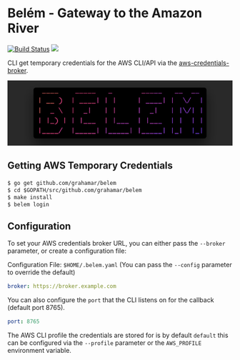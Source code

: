 # Belém - Gateway to the Amazon River

[![Build Status](https://travis-ci.com/grahamar/belem.svg?token=ehYmhiZsnqWFWAoybfVc&branch=master)](https://travis-ci.com/grahamar/belem)
![](https://img.shields.io/badge/license-MIT-blue.svg)

CLI get temporary credentials for the AWS CLI/API via the [aws-credentials-broker](https://github.com/flowcommerce/aws-credentials-broker).

![belem](docs/assets/title.png)

## Getting AWS Temporary Credentials

```
$ go get github.com/grahamar/belem
$ cd $GOPATH/src/github.com/grahamar/belem
$ make install
$ belem login
```

## Configuration

To set your AWS credentials broker URL, you can either pass the `--broker` parameter, or create a configuration file:

Configuration File: `$HOME/.belem.yaml` (You can pass the `--config` parameter to override the default)

```yaml
broker: https://broker.example.com
```

You can also configure the `port` that the CLI listens on for the callback (default port 8765).

```yaml
port: 8765
```

The AWS CLI profile the credentials are stored for is by default `default` this can be configured via the `--profile` parameter or the `AWS_PROFILE` environment variable.
